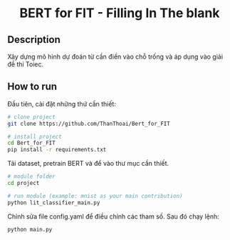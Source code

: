 <div align="center">    
 
# BERT for FIT - Filling In The blank     
 
</div>
 
## Description   
Xây dựng mô hình dự đoán từ cần điền vào chỗ trống và áp dụng vào giải đề thi Toiec.  

## How to run   
Đầu tiên, cài đặt những thứ cần thiết:   
```bash
# clone project   
git clone https://github.com/ThanThoai/Bert_for_FIT

# install project   
cd Bert_for_FIT
pip install -r requirements.txt
 ```   
Tải dataset, pretrain BERT và để vào thư mục cần thiết. 
 ```bash
# module folder
cd project

# run module (example: mnist as your main contribution)   
python lit_classifier_main.py    
```
Chỉnh sửa file config.yaml để điều chỉnh các tham số. Sau đó chạy lệnh: 
```bash
python main.py
```

  
